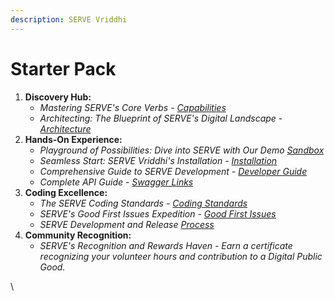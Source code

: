 ```yaml
---
description: SERVE Vriddhi
---
```


# Starter Pack

1. **Discovery Hub:**
   * _Mastering SERVE's Core Verbs -_ [_Capabilities_](capabilities/)
   * _Architecting: The Blueprint of SERVE's Digital Landscape -_ [_Architecture_](architecture/)
2. **Hands-On Experience:**
   * _Playground of Possibilities: Dive into SERVE with Our Demo_ [_Sandbox_](demo-sandbox.md)
   * _Seamless Start: SERVE Vriddhi's Installation -_ [_Installation_](../use/installing-serve-vriddhi/)
   * _Comprehensive Guide to SERVE Development -_ [_Developer Guide_](product-and-developer-guide/)
   * _Complete API Guide_ - [_Swagger Links_](../api-reference/swagger-links.md)
3. **Coding Excellence:**
   * _The SERVE Coding Standards -_ [_Coding Standards_](https://docs.google.com/document/d/1aoj6cSgQ5uziLqsvG4oGzh3bhNHh5khe4pk_lGh10BU/edit)
   * _SERVE's Good First Issues Expedition -_ [_Good First Issues_](../contribute/backlog.md)
   * _SERVE Development and Release_ [_Process_](../contribute/development-and-release-process.md)
4. **Community Recognition:**
   * _SERVE's Recognition and Rewards Haven - Earn a certificate recognizing your volunteer hours and contribution to a Digital Public Good._

\

